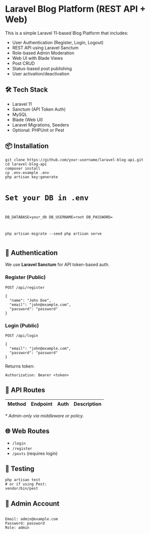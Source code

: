 

<h1>Laravel Blog Platform (REST API + Web)</h1>

<p>This is a simple Laravel 11-based Blog Platform that includes:</p>
<ul>
  <li>User Authentication (Register, Login, Logout)</li>
  <li>REST API using Laravel Sanctum</li>
  <li>Role-based Admin Moderation</li>
  <li>Web UI with Blade Views</li>
  <li>Post CRUD</li>
  <li>Status-based post publishing</li>
  <li>User activation/deactivation</li>
</ul>

<h2>🛠️ Tech Stack</h2>
<ul>
  <li>Laravel 11</li>
  <li>Sanctum (API Token Auth)</li>
  <li>MySQL</li>
  <li>Blade (Web UI)</li>
  <li>Laravel Migrations, Seeders</li>
  <li>Optional: PHPUnit or Pest</li>
</ul>

<h2>📦 Installation</h2>
<pre><code>git clone https://github.com/your-username/laravel-blog-api.git
cd laravel-blog-api
composer install
cp .env.example .env
php artisan key:generate

# Set your DB in .env
DB_DATABASE=your_db
DB_USERNAME=root
DB_PASSWORD=

php artisan migrate --seed
php artisan serve
</code></pre>

<h2>🔐 Authentication</h2>
<p>We use <strong>Laravel Sanctum</strong> for API token-based auth.</p>

<h3>Register (Public)</h3>
<code>POST /api/register</code>
<pre><code>{
  "name": "John Doe",
  "email": "john@example.com",
  "password": "password"
}</code></pre>

<h3>Login (Public)</h3>
<code>POST /api/login</code>
<pre><code>{
  "email": "john@example.com",
  "password": "password"
}</code></pre>
<p>Returns token:</p>
<code>Authorization: Bearer &lt;token&gt;</code>

<h2>📄 API Routes</h2>
<table>
  <thead>
    <tr>
      <th>Method</th>
      <th>Endpoint</th>
      <th>Auth</th>
      <th>Description</th>
    </tr>
  </thead>
  
</table>
<p><em>* Admin-only via middleware or policy.</em></p>

<h2>🌐 Web Routes</h2>
<ul>
  <li><code>/login</code></li>
  <li><code>/register</code></li>
  <li><code>/posts</code> (requires login)</li>
</ul>

<h2>🧪 Testing</h2>
<pre><code>php artisan test
# or if using Pest:
vendor/bin/pest
</code></pre>

<h2>🔑 Admin Account</h2>
<pre><code>
Email: admin@example.com
Password: password
Role: admin
</code></pre>



</body>
</html>
